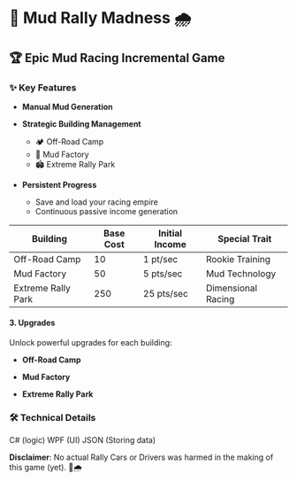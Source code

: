 # 🚜 Mud Rally Madness 🌧️

## 🏆 Epic Mud Racing Incremental Game

### ✨ Key Features

- **Manual Mud Generation**
- **Strategic Building Management**
  - 🏕️ Off-Road Camp
  - 🚜 Mud Factory
  - 🏟️ Extreme Rally Park

- **Persistent Progress**
  - Save and load your racing empire
  - Continuous passive income generation


| Building | Base Cost | Initial Income | Special Trait |
|----------|-----------|----------------|---------------|
| Off-Road Camp | 10 | 1 pt/sec | Rookie Training |
| Mud Factory | 50 | 5 pts/sec | Mud Technology |
| Extreme Rally Park | 250 | 25 pts/sec | Dimensional Racing |

#### 3. Upgrades
Unlock powerful upgrades for each building:
- **Off-Road Camp** 

- **Mud Factory**

- **Extreme Rally Park**

### 🛠️ Technical Details
C# (logic)
WPF (UI)
JSON (Storing data)



**Disclaimer**: No actual Rally Cars or Drivers was harmed in the making of this game (yet). 🚜🌧️
